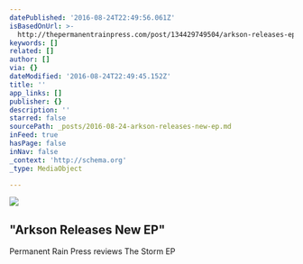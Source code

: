 ```yaml
---
datePublished: '2016-08-24T22:49:56.061Z'
isBasedOnUrl: >-
  http://thepermanentrainpress.com/post/134429749504/arkson-releases-ep-the-storm
keywords: []
related: []
author: []
via: {}
dateModified: '2016-08-24T22:49:45.152Z'
title: ''
app_links: []
publisher: {}
description: ''
starred: false
sourcePath: _posts/2016-08-24-arkson-releases-new-ep.md
inFeed: true
hasPage: false
inNav: false
_context: 'http://schema.org'
_type: MediaObject

---
```

![](https://the-grid-user-content.s3-us-west-2.amazonaws.com/fa5d7407-4aa6-4170-8833-59cadbb0f613.jpg)

<article style=""><h1>"Arkson Releases New EP"</h1><p>Permanent Rain Press reviews The Storm EP</p></article>